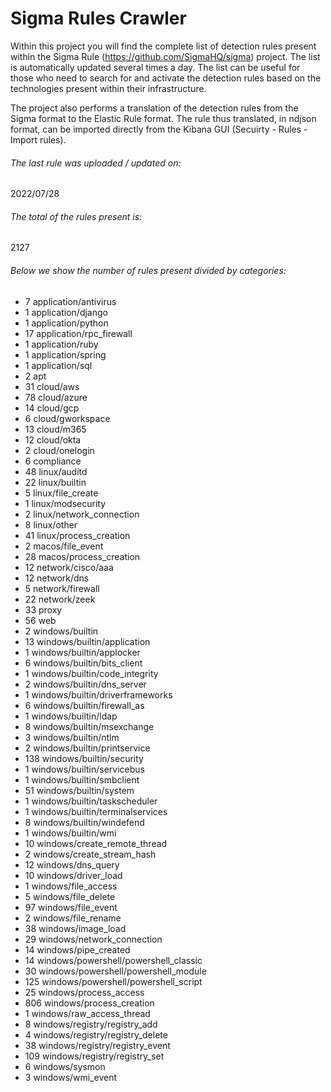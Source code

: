 # Sigma Rules Crawler
Within this project you will find the complete list of detection rules present within the Sigma Rule (https://github.com/SigmaHQ/sigma) project. The list is automatically updated several times a day.
The list can be useful for those who need to search for and activate the detection rules based on the technologies present within their infrastructure.

The project also performs a translation of the detection rules from the Sigma format to the Elastic Rule format. The rule thus translated, in ndjson format, can be imported directly from the Kibana GUI (Secuirty - Rules - Import rules).


###### The last rule was uploaded / updated on:
2022/07/28
###### The total of the rules present is:
2127
###### Below we show the number of rules present divided by categories:
- 7 application/antivirus
- 1 application/django
- 1 application/python
- 17 application/rpc_firewall
- 1 application/ruby
- 1 application/spring
- 1 application/sql
- 2 apt
- 31 cloud/aws
- 78 cloud/azure
- 14 cloud/gcp
- 6 cloud/gworkspace
- 13 cloud/m365
- 12 cloud/okta
- 2 cloud/onelogin
- 6 compliance
- 48 linux/auditd
- 22 linux/builtin
- 5 linux/file_create
- 1 linux/modsecurity
- 2 linux/network_connection
- 8 linux/other
- 41 linux/process_creation
- 2 macos/file_event
- 28 macos/process_creation
- 12 network/cisco/aaa
- 12 network/dns
- 5 network/firewall
- 22 network/zeek
- 33 proxy
- 56 web
- 2 windows/builtin
- 13 windows/builtin/application
- 1 windows/builtin/applocker
- 6 windows/builtin/bits_client
- 1 windows/builtin/code_integrity
- 2 windows/builtin/dns_server
- 1 windows/builtin/driverframeworks
- 6 windows/builtin/firewall_as
- 1 windows/builtin/ldap
- 8 windows/builtin/msexchange
- 3 windows/builtin/ntlm
- 2 windows/builtin/printservice
- 138 windows/builtin/security
- 1 windows/builtin/servicebus
- 1 windows/builtin/smbclient
- 51 windows/builtin/system
- 1 windows/builtin/taskscheduler
- 1 windows/builtin/terminalservices
- 8 windows/builtin/windefend
- 1 windows/builtin/wmi
- 10 windows/create_remote_thread
- 2 windows/create_stream_hash
- 12 windows/dns_query
- 10 windows/driver_load
- 1 windows/file_access
- 5 windows/file_delete
- 97 windows/file_event
- 2 windows/file_rename
- 38 windows/image_load
- 29 windows/network_connection
- 14 windows/pipe_created
- 14 windows/powershell/powershell_classic
- 30 windows/powershell/powershell_module
- 125 windows/powershell/powershell_script
- 25 windows/process_access
- 806 windows/process_creation
- 1 windows/raw_access_thread
- 8 windows/registry/registry_add
- 4 windows/registry/registry_delete
- 38 windows/registry/registry_event
- 109 windows/registry/registry_set
- 6 windows/sysmon
- 3 windows/wmi_event
